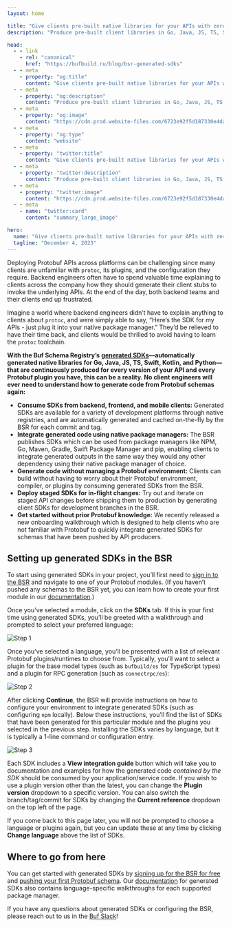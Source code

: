 ```yaml
---
layout: home

title: "Give clients pre-built native libraries for your APIs with zero effort"
description: "Produce pre-built client libraries in Go, Java, JS, TS, Swift, Kotlin, and Python out of the box for all of your Protobuf APIs with Buf’s generated SDKs. You’ll never have to explain how to use protoc ever again."

head:
  - - link
    - rel: "canonical"
      href: "https://bufbuild.ru/blog/bsr-generated-sdks"
  - - meta
    - property: "og:title"
      content: "Give clients pre-built native libraries for your APIs with zero effort"
  - - meta
    - property: "og:description"
      content: "Produce pre-built client libraries in Go, Java, JS, TS, Swift, Kotlin, and Python out of the box for all of your Protobuf APIs with Buf’s generated SDKs. You’ll never have to explain how to use protoc ever again."
  - - meta
    - property: "og:image"
      content: "https://cdn.prod.website-files.com/6723e92f5d187330e4da8144/674fc544e96249102a03fe4c_Native%20libraries.png"
  - - meta
    - property: "og:type"
      content: "website"
  - - meta
    - property: "twitter:title"
      content: "Give clients pre-built native libraries for your APIs with zero effort"
  - - meta
    - property: "twitter:description"
      content: "Produce pre-built client libraries in Go, Java, JS, TS, Swift, Kotlin, and Python out of the box for all of your Protobuf APIs with Buf’s generated SDKs. You’ll never have to explain how to use protoc ever again."
  - - meta
    - property: "twitter:image"
      content: "https://cdn.prod.website-files.com/6723e92f5d187330e4da8144/674fc544e96249102a03fe4c_Native%20libraries.png"
  - - meta
    - name: "twitter:card"
      content: "summary_large_image"

hero:
  name: "Give clients pre-built native libraries for your APIs with zero effort"
  tagline: "December 4, 2023"
---
```


Deploying Protobuf APIs across platforms can be challenging since many clients are unfamiliar with `protoc`, its plugins, and the configuration they require. Backend engineers often have to spend valuable time explaining to clients across the company how they should generate their client stubs to invoke the underlying APIs. At the end of the day, both backend teams and their clients end up frustrated.

Imagine a world where backend engineers didn’t have to explain anything to clients about `protoc`, and were simply able to say, “Here’s the SDK for my APIs - just plug it into your native package manager.” They’d be relieved to have their time back, and clients would be thrilled to avoid having to learn the `protoc` toolchain.

**With the Buf Schema Registry’s** [**generated SDKs**](/docs/bsr/generated-sdks/overview/index.md)**—automatically generated native libraries for Go, Java, JS, TS, Swift, Kotlin, and Python—that are continuously produced for every version of your API and every Protobuf plugin you have, this can be a reality. No client engineers will ever need to understand how to generate code from Protobuf schemas again:**

- **Consume SDKs from backend, frontend, and mobile clients:** Generated SDKs are available for a variety of development platforms through native registries, and are automatically generated and cached on-the-fly by the BSR for each commit and tag.
- **Integrate generated code using native package managers:** The BSR publishes SDKs which can be used from package managers like NPM, Go, Maven, Gradle, Swift Package Manager and pip, enabling clients to integrate generated outputs in the same way they would any other dependency using their native package manager of choice.
- **Generate code without managing a Protobuf environment:** Clients can build without having to worry about their Protobuf environment, compiler, or plugins by consuming generated SDKs from the BSR.
- **Deploy staged SDKs for in-flight changes:** Try out and iterate on staged API changes before shipping them to production by generating client SDKs for development branches in the BSR.
- **Get started without prior Protobuf knowledge:** We recently released a new onboarding walkthrough which is designed to help clients who are not familiar with Protobuf to quickly integrate generated SDKs for schemas that have been pushed by API producers.

## Setting up generated SDKs in the BSR

To start using generated SDKs in your project, you’ll first need to [sign in to the BSR](https://buf.build/login) and navigate to one of your Protobuf modules. (If you haven’t pushed any schemas to the BSR yet, you can learn how to create your first module in our [documentation](/docs/bsr/quickstart/index.md).)

Once you’ve selected a module, click on the **SDKs** tab. If this is your first time using generated SDKs, you’ll be greeted with a walkthrough and prompted to select your preferred language:

![Step 1](https://cdn.prod.website-files.com/6723e92f5d187330e4da8144/67479c39620b285ee7fa878d_step1-P6H23YP3.png)

Once you’ve selected a language, you’ll be presented with a list of relevant Protobuf plugins/runtimes to choose from. Typically, you’ll want to select a plugin for the base model types (such as `bufbuild/es` for TypeScript types) and a plugin for RPC generation (such as `connectrpc/es`):

![Step 2](https://cdn.prod.website-files.com/6723e92f5d187330e4da8144/67479c385cef994ef9b6d88d_step2-NDCJAQGT.png)

After clicking **Continue**, the BSR will provide instructions on how to configure your environment to integrate generated SDKs (such as configuring `npm` locally). Below these instructions, you’ll find the list of SDKs that have been generated for this particular module and the plugins you selected in the previous step. Installing the SDKs varies by language, but it is typically a 1-line command or configuration entry.

![Step 3](https://cdn.prod.website-files.com/6723e92f5d187330e4da8144/67479c3868798089240ee7b0_step3-UIEZBBYS.png)

Each SDK includes a **View integration guide** button which will take you to documentation and examples for how the generated code _contained by the SDK_ should be consumed by your application/service code. If you wish to use a plugin version other than the latest, you can change the **Plugin version** dropdown to a specific version. You can also switch the branch/tag/commit for SDKs by changing the **Current reference** dropdown on the top left of the page.

If you come back to this page later, you will not be prompted to choose a language or plugins again, but you can update these at any time by clicking **Change language** above the list of SDKs.

## Where to go from here

You can get started with generated SDKs by [signing up for the BSR for free](https://buf.build/signup) and [pushing your first Protobuf schema](/docs/bsr/quickstart/index.md). Our [documentation](/docs/bsr/generated-sdks/overview/index.md) for generated SDKs also contains language-specific walkthroughs for each supported package manager.

If you have any questions about generated SDKs or configuring the BSR, please reach out to us in the [Buf Slack](https://buf.build/b/slack/)!

‍
